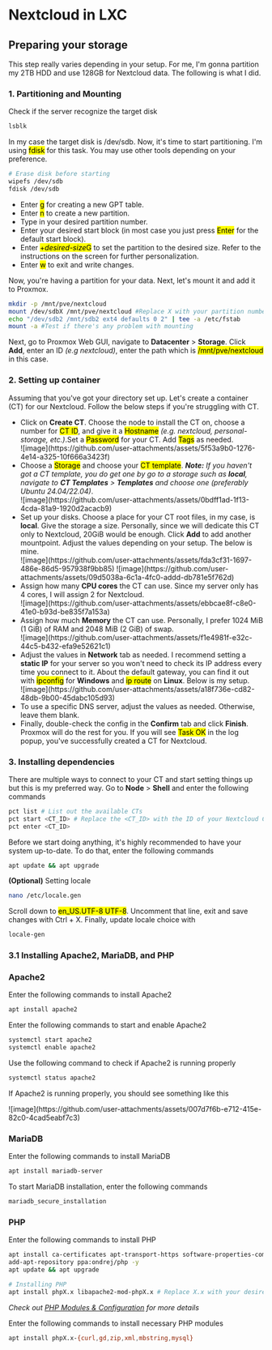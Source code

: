 # Nextcloud in LXC

<h2>Preparing your storage</h2>
<p>This step really varies depending in your setup. For me, I'm gonna partition my 2TB HDD and use 128GB for Nextcloud data. The following is what I did.</p>

<h3>1. Partitioning and Mounting</h2>
<p>Check if the server recognize the target disk</p>

```bash
lsblk
```

<p>In my case the target disk is /dev/sdb. Now, it's time to start partitioning. I'm using <mark>fdisk</mark> for this task. You may use other tools depending on your preference.</p>

```bash
# Erase disk before starting
wipefs /dev/sdb
fdisk /dev/sdb
```

<ul>
  <li>Enter <mark>g</mark> for creating a new GPT table.</li>
  <li>Enter <mark>n</mark> to create a new partition.</li>
  <li>Type in your desired partition number.</li>
  <li>Enter your desired start block (in most case you just press <mark>Enter</mark> for the default start block).</li>
  <li>Enter <mark>+<i>desired-size</i>G</mark> to set the partition to the desired size. Refer to the instructions on the screen for further personalization.</li>
  <li>Enter <mark>w</mark> to exit and write changes.</li>
</ul>

<p>Now, you're having a partition for your data. Next, let's mount it and add it to Proxmox.</p>

```bash
mkdir -p /mnt/pve/nextcloud
mount /dev/sdbX /mnt/pve/nextcloud #Replace X with your partition number
echo "/dev/sdb2 /mnt/sdb2 ext4 defaults 0 2" | tee -a /etc/fstab
mount -a #Test if there's any problem with mounting
```

<p>Next, go to Proxmox Web GUI, navigate to <b>Datacenter</b> > <b>Storage</b>. Click <b>Add</b>, enter an ID <i>(e.g nextcloud)</i>, enter the path which is <mark>/mnt/pve/nextcloud</mark> in this case.</i></p>

<h3>2. Setting up container</h3>
<p>Assuming that you've got your directory set up. Let's create a container (CT) for our Nextcloud. Follow the below steps if you're struggling with CT.</p>
<uL>
  <li>Click on <b>Create CT</b>. Choose the node to install the CT on, choose a number for <mark>CT ID</mark>, and give it a <mark>Hostname</mark> <i>(e.g. nextcloud, personal-storage, etc.)</i>.Set a <mark>Password</mark> for your CT. Add <mark>Tags</mark> as needed.</li>
  ![image](https://github.com/user-attachments/assets/5f53a9b0-1276-4e14-a325-10f666a3423f)
  
  <li>Choose a <mark>Storage</mark> and choose your <mark>CT template</mark>. <i><b>Note:</b> If you haven't got a CT template, you do get one by go to a storage such as <b>local</b>, navigate to <b>CT Templates</b> > <b>Templates</b> and choose one (preferably Ubuntu 24.04/22.04)</i>.</li>
  ![image](https://github.com/user-attachments/assets/0bdff1ad-1f13-4cda-81a9-1920d2acacb9)

  <li>Set up your disks. Choose a place for your CT root files, in my case, is <b>local</b>. Give the storage a size. Personally, since we will dedicate this CT only to Nextcloud, 20GiB would be enough. Click <b>Add</b> to add another mountpoint. Adjust the values depending on your setup. The below is mine.</li>
  ![image](https://github.com/user-attachments/assets/fda3cf31-1697-486e-86d5-957938f9bb85)
  ![image](https://github.com/user-attachments/assets/09d5038a-6c1a-4fc0-addd-db781e5f762d)

  <li>Assign how many <b>CPU cores</b> the CT can use. Since my server only has 4 cores, I will assign 2 for Nextcloud.</li>
  ![image](https://github.com/user-attachments/assets/ebbcae8f-c8e0-41e0-b93d-be835f7a153a)

  <li>Assign how much <b>Memory</b> the CT can use. Personally, I prefer 1024 MiB (1 GiB) of RAM and 2048 MiB (2 GiB) of swap.</li>
  ![image](https://github.com/user-attachments/assets/f1e4981f-e32c-44c5-b432-efa9e52621c1)

  <li>Adjust the values in <b>Network</b> tab as needed. I recommend setting a <b>static IP</b> for your server so you won't need to check its IP address every time you connect to it. About the default gateway, you can find it out with <mark>ipconfig</mark> for <b>Windows</b> and <mark>ip route</mark> on <b>Linux</b>. Below is my setup.</li>
  ![image](https://github.com/user-attachments/assets/a18f736e-cd82-48db-9b00-45dabc105d93)

  <li> To use a specific DNS server, adjust the values as needed. Otherwise, leave them blank.</li>
  <li>Finally, double-check the config in the <b>Confirm</b> tab and click <b>Finish</b>. Proxmox will do the rest for you. If you will see <mark>Task OK</mark> in the log popup, you've successfully created a CT for Nextcloud.</li>
</uL>

<h3>3. Installing dependencies</h3>
<p>There are multiple ways to connect to your CT and start setting things up but this is my preferred way. Go to <b>Node</b> > <b>Shell</b> and enter the following commands</p>

```bash
pct list # List out the available CTs
pct start <CT_ID> # Replace the <CT_ID> with the ID of your Nextcloud CT
pct enter <CT_ID>
```
<p>Before we start doing anything, it's highly recommended to have your system up-to-date. To do that, enter the following commands</p>

```bash
apt update && apt upgrade
```

<p><b>(Optional)</b> Setting locale</p>

```bash
nano /etc/locale.gen
```
<p>Scroll down to <mark>en_US.UTF-8 UTF-8</mark>. Uncomment that line, exit and save changes with Ctrl + X. Finally, update locale choice with</p>

```bash
locale-gen
```

<h3>3.1 Installing <b>Apache2</b>, <b>MariaDB</b>, and <b>PHP</b></h3>
<h3>Apache2</h3>
<p>Enter the following commands to install Apache2</p>

```bash
apt install apache2
```

<p>Enter the following commands to start and enable Apache2</p>

```bash
systemctl start apache2
systemctl enable apache2
```

<p>Use the following command to check if Apache2 is running properly</p>

```bash
systemctl status apache2
```
<p>If Apache2 is running properly, you should see something like this</p>
![image](https://github.com/user-attachments/assets/007d7f6b-e712-415e-82c0-4cad5eabf7c3)

<h3>MariaDB</h3>
<p>Enter the following commands to install MariaDB</p>

```bash
apt install mariadb-server
```

<p>To start MariaDB installation, enter the following commands</p>

```bash
mariadb_secure_installation
```

<h3>PHP</h3>
<p>Enter the following commands to install PHP</p>

```bash
apt install ca-certificates apt-transport-https software-properties-common lsb-release -y
add-apt-repository ppa:ondrej/php -y
apt update && apt upgrade

# Installing PHP
apt install phpX.x libapache2-mod-phpX.x # Replace X.x with your desired PHP version (e.g. 8.2, 8.3, 8.4, etc.)
```
<i>Check out <a href="https://docs.nextcloud.com/server/latest/admin_manual/installation/php_configuration.html" target="_blank">PHP Modules & Configuration</a> for more details</i>

<p>Enter the following commands to install necessary PHP modules</p>

```bash
apt install phpX.x-{curl,gd,zip,xml,mbstring,mysql}
```

